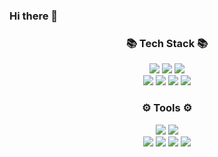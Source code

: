### Hi there 👋
<div align=center>
	<h3>📚 Tech Stack 📚</h3>
</div>

<div align="center">
	<img src="https://img.shields.io/badge/java-%23ED8B00.svg?style=for-the-badge&logo=openjdk&logoColor=white" /> 	
	<img src="https://img.shields.io/badge/spring-%236DB33F.svg?style=for-the-badge&logo=spring&logoColor=white" />
	<img src="https://img.shields.io/badge/mysql-%2300f.svg?style=for-the-badge&logo=mysql&logoColor=white" /> <br/>
	<img src="https://img.shields.io/badge/AWS-%23FF9900.svg?style=for-the-badge&logo=amazon-aws&logoColor=white" />
	<img src="https://img.shields.io/badge/Apache%20Kafka-000?style=for-the-badge&logo=apachekafka" />
	<img src="https://img.shields.io/badge/Rabbitmq-FF6600?style=for-the-badge&logo=rabbitmq&logoColor=white" />
	<img src="https://img.shields.io/badge/redis-%23DD0031.svg?style=for-the-badge&logo=redis&logoColor=white" />
</div>



<div align=center>
	<h3>⚙️ Tools ⚙️</h3>
</div>

<div align="center">
	<img src="https://img.shields.io/badge/IntelliJIDEA-000000.svg?style=for-the-badge&logo=intellij-idea&logoColor=white" /> 	
	<img src="https://img.shields.io/badge/Visual%20Studio%20Code-0078d7.svg?style=for-the-badge&logo=visual-studio-code&logoColor=white" /><br/> 	
	<img src="https://img.shields.io/badge/github-%23121011.svg?style=for-the-badge&logo=github&logoColor=white" /> 	
	<img src="https://img.shields.io/badge/Slack-4A154B?style=for-the-badge&logo=slack&logoColor=white" /> 	
 	<img src="https://img.shields.io/badge/jira-%230A0FFF.svg?style=for-the-badge&logo=jira&logoColor=white" /> 	
  	<img src="https://img.shields.io/badge/confluence-%23172BF4.svg?style=for-the-badge&logo=confluence&logoColor=white" /> 	
</div>
